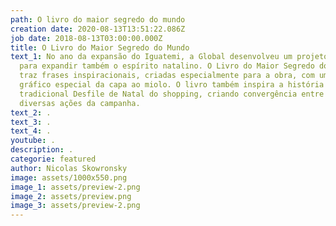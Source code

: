 ```yaml
---
path: O livro do maior segredo do mundo
creation date: 2020-08-13T13:51:22.086Z
job date: 2018-08-13T03:00:00.000Z
title: O Livro do Maior Segredo do Mundo
text_1: No ano da expansão do Iguatemi, a Global desenvolveu um projeto especial
  para expandir também o espírito natalino. O Livro do Maior Segredo do Mundo
  traz frases inspiracionais, criadas especialmente para a obra, com um projeto
  gráfico especial da capa ao miolo. O livro também inspira a história do
  tradicional Desfile de Natal do shopping, criando convergência entre as
  diversas ações da campanha.
text_2: .
text_3: .
text_4: .
youtube: .
description: .
categorie: featured
author: Nicolas Skowronsky
image: assets/1000x550.png
image_1: assets/preview-2.png
image_2: assets/preview.png
image_3: assets/preview-2.png
---
```

